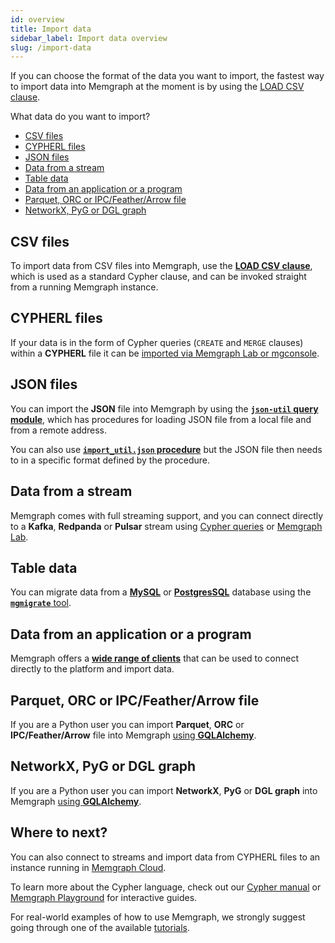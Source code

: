 ```yaml
---
id: overview
title: Import data
sidebar_label: Import data overview
slug: /import-data
---
```


If you can choose the format of the data you want to import, the fastest way to
import data into Memgraph at the moment is by using the [LOAD CSV
clause](/import-data/files/load-csv-clause.md). 

What data do you want to import?
<!-- no toc -->
- [CSV files](#csv-files)
- [CYPHERL files](#cypherl-files)
- [JSON files](#json-files)
- [Data from a stream](#data-from-a-stream)
- [Table data](#table-data)
- [Data from an application or a program](#data-from-an-application-or-a-program)
- [Parquet, ORC or IPC/Feather/Arrow file](#parquet-orc-or-ipcfeatherarrow-file)
- [NetworkX, PyG or DGL graph](#networkx-pyg-or-dgl-graph)

## CSV files

To import data from CSV files into Memgraph, use the [**LOAD CSV
clause**](/import-data/files/load-csv-clause.md), which is used as a standard
Cypher clause, and can be invoked straight from a running Memgraph instance.

<!--Import tool to import CSV files in a strictly formatted CSV files
Try to compare mg_import_csv against LOAD CSV if mg_import_csv is 2x+ faster → keep it, if it’s ~10 percent faster → remove it completely-->

## CYPHERL files

If your data is in the form of Cypher queries (`CREATE` and `MERGE` clauses)
within a **CYPHERL** file it can be [imported via Memgraph
Lab or mgconsole](/import-data/files/cypherl.md).

## JSON files

You can import the **JSON** file into Memgraph by using the [**`json-util` query
module**](/import-data/files/load-json.md), which has procedures for loading JSON
file from a local file and from a remote address.

You can also use [**`import_util.json` procedure**](/import-data/files/load-json.md)
but the JSON file then needs to in a specific format defined by the procedure. 

<!--Need to add anchors on the load-json page and link from here-->

## Data from a stream

Memgraph comes with full streaming support, and you can connect directly to a
**Kafka**, **Redpanda** or **Pulsar** stream using [Cypher
queries](/import-data/data-streams/manage-streams.md) or [Memgraph
Lab](/import-data/data-streams/manage-streams-lab.md).

## Table data

You can migrate data from a [**MySQL**](/import-data/migrate/mysql.md) or
[**PostgresSQL**](/import-data/migrate/postgresql.md) database using the
[**`mgmigrate`** tool](https://github.com/memgraph/mgmigrate).

## Data from an application or a program

Memgraph offers a [**wide range of clients**](/connect-to-memgraph/drivers/overview.md) that can be used to connect directly to the platform and import data.

## Parquet, ORC or IPC/Feather/Arrow file

If you are a Python user you can import **Parquet**, **ORC** or **IPC/Feather/Arrow** file
into Memgraph [using **GQLAlchemy**](/gqlalchemy/how-to-guides/table-to-graph-importer).

## NetworkX, PyG or DGL graph

If you are a Python user you can import **NetworkX**, **PyG** or **DGL graph** into Memgraph
[using **GQLAlchemy**](/gqlalchemy/how-to-guides/networkx).

## Where to next?

You can also connect to streams and import data from CYPHERL files to an
instance running in [Memgraph Cloud](/memgraph-cloud). 

To learn more about the Cypher language, check out our [Cypher
manual](/cypher-manual) or [Memgraph
Playground](https://playground.memgraph.com/) for interactive guides.

For real-world examples of how to use Memgraph, we strongly suggest going
through one of the available [tutorials](/tutorials/overview.md).